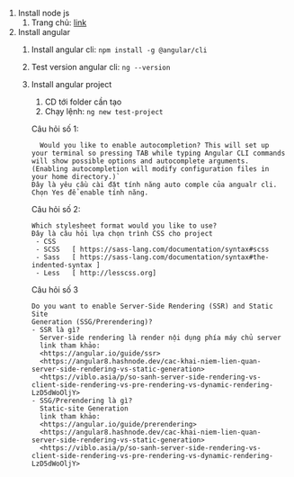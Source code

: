 1. Install node js  
   1. Trang chủ: [link](https://nodejs.org/en)
2. Install angular 
   1. Install angular cli: `npm install -g @angular/cli`
   2. Test version angular cli: `ng --version`
   3. Install angular project
      1. CD tới folder cần tạo
      2. Chạy lệnh: `ng new test-project`  
      
      Câu hỏi số 1:
        ```
          Would you like to enable autocompletion? This will set up your terminal so pressing TAB while typing Angular CLI commands will show possible options and autocomplete arguments. (Enabling autocompletion will modify configuration files in your home directory.)`  
        Đây là yêu cầu cài đặt tính năng auto comple của angualr cli.
        Chọn Yes để enable tính năng.  
       ```

      Câu hỏi số 2:  
       ```
       Which stylesheet format would you like to use?  
       Đây là câu hỏi lựa chọn trình CSS cho project 
        - CSS  
        - SCSS   [ https://sass-lang.com/documentation/syntax#scss  
        - Sass   [ https://sass-lang.com/documentation/syntax#the-indented-syntax ]
        - Less   [ http://lesscss.org]
      ```
      Câu hỏi số 3
      ```
      Do you want to enable Server-Side Rendering (SSR) and Static Site 
      Generation (SSG/Prerendering)?
      - SSR là gì?
        Server-side rendering là render nội dụng phía máy chủ server
        link tham khảo: 
        <https://angular.io/guide/ssr>
        <https://angular8.hashnode.dev/cac-khai-niem-lien-quan-server-side-rendering-vs-static-generation>
        <https://viblo.asia/p/so-sanh-server-side-rendering-vs-client-side-rendering-vs-pre-rendering-vs-dynamic-rendering-LzD5dWoOljY>
      - SSG/Prerendering là gì?
        Static-site Generation 
        link tham khảo:
        <https://angular.io/guide/prerendering>
        <https://angular8.hashnode.dev/cac-khai-niem-lien-quan-server-side-rendering-vs-static-generation>
        <https://viblo.asia/p/so-sanh-server-side-rendering-vs-client-side-rendering-vs-pre-rendering-vs-dynamic-rendering-LzD5dWoOljY>
      ```
